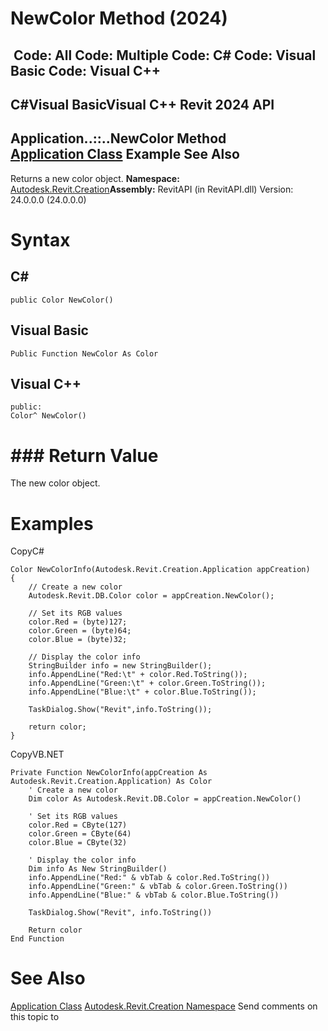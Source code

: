 # NewColor Method (2024)

﻿
 Code: All Code: Multiple Code: C# Code: Visual Basic Code: Visual C++   
---  
C#Visual BasicVisual C++
Revit 2024 API  
---  
Application..::..NewColor Method   
[Application Class](5e11e5bf-82da-ae9b-1c52-95d0e9f28c96.md "Application Class") Example See Also  
---  
Returns a new color object.
**Namespace:** [Autodesk.Revit.Creation](ded320da-058a-4edd-0418-0582389559a7.md "Autodesk.Revit.Creation Namespace")**Assembly:** RevitAPI (in RevitAPI.dll) Version: 24.0.0.0 (24.0.0.0)
# Syntax
C#  
---  
```text
public Color NewColor()
```
  
Visual Basic  
---  
```text
Public Function NewColor As Color
```
  
Visual C++  
---  
```text
public:
Color^ NewColor()
```
  
# ### Return Value
The new color object.
# Examples
CopyC#
```text
Color NewColorInfo(Autodesk.Revit.Creation.Application appCreation)
{
    // Create a new color
    Autodesk.Revit.DB.Color color = appCreation.NewColor();

    // Set its RGB values
    color.Red = (byte)127;
    color.Green = (byte)64;
    color.Blue = (byte)32;

    // Display the color info
    StringBuilder info = new StringBuilder();
    info.AppendLine("Red:\t" + color.Red.ToString());
    info.AppendLine("Green:\t" + color.Green.ToString());
    info.AppendLine("Blue:\t" + color.Blue.ToString());

    TaskDialog.Show("Revit",info.ToString());

    return color;
}
```

CopyVB.NET
```text
Private Function NewColorInfo(appCreation As Autodesk.Revit.Creation.Application) As Color
    ' Create a new color
    Dim color As Autodesk.Revit.DB.Color = appCreation.NewColor()

    ' Set its RGB values
    color.Red = CByte(127)
    color.Green = CByte(64)
    color.Blue = CByte(32)

    ' Display the color info
    Dim info As New StringBuilder()
    info.AppendLine("Red:" & vbTab & color.Red.ToString())
    info.AppendLine("Green:" & vbTab & color.Green.ToString())
    info.AppendLine("Blue:" & vbTab & color.Blue.ToString())

    TaskDialog.Show("Revit", info.ToString())

    Return color
End Function
```

# See Also
[Application Class](5e11e5bf-82da-ae9b-1c52-95d0e9f28c96.md "Application Class")
[Autodesk.Revit.Creation Namespace](ded320da-058a-4edd-0418-0582389559a7.md "Autodesk.Revit.Creation Namespace")
Send comments on this topic to 